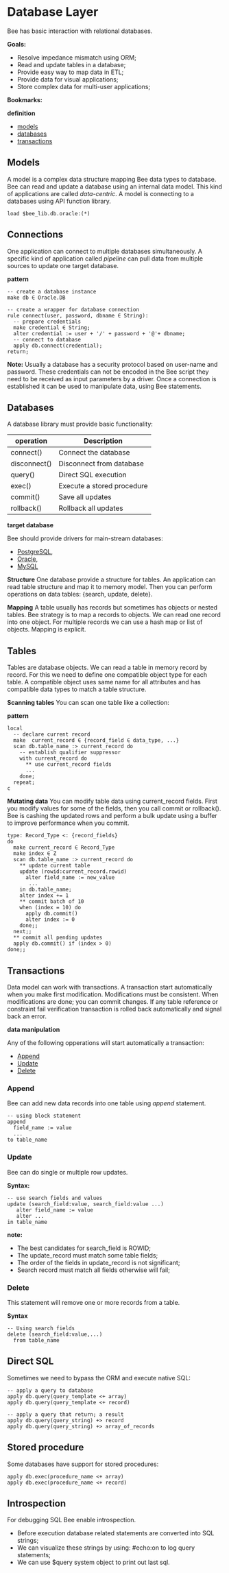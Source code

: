 # Database Layer

Bee has basic interaction with relational databases. 

**Goals:**

* Resolve impedance mismatch using ORM;
* Read and update tables in a database;
* Provide easy way to map data in ETL;
* Provide data for visual applications;
* Store complex data for multi-user applications;

**Bookmarks:**

**definition**
* [models](#models)
* [databases](#databases) 
* [transactions](#transactions)

## Models

A model is a complex data structure mapping Bee data types to database. Bee can read and update a database using an internal data model. This kind of applications are called _data-centric_. A model is connecting to a databases using API function library.

```
load $bee_lib.db.oracle:(*)
```

## Connections

One application can connect to multiple databases simultaneously. A specific kind of application called _pipeline_ can pull data from multiple sources to update one target database. 

**pattern**
```
-- create a database instance
make db ∈ Oracle.DB

-- create a wrapper for database connection
rule connect(user, password, dbname ∈ String):
  -- prepare credentials
  make credential ∈ String;
  alter credential := user + '/' + password + '@'+ dbname;
  -- connect to database
  apply db.connect(credential);
return;
```

**Note:**
Usually a database has a security protocol based on user-name and password. These credentials can not be encoded in the Bee script they need to be received as input parameters by a driver. Once a connection is established it can be used to manipulate data, using Bee statements.

## Databases

A database library must provide basic functionality:

| operation    | Description
|--------------|------------------------------
| connect()    | Connect the database
| disconnect() | Disconnect from database
| query()      | Direct SQL execution
| exec()       | Execute a stored procedure
| commit()     | Save all updates
| rollback()   | Rollback all updates

**target database**

Bee should provide drivers for main-stream databases:

* [PostgreSQL](http://www.postgresql.org/), 
* [Oracle](http://www.oracle.com/), 
* [MySQL](https://www.mysql.com/)

**Structure**
One database provide a structure for tables. An application can read table structure and map it to memory model. Then you can perform operations on data tables: {search, update, delete}. 

**Mapping**
A table usually has records but sometimes has objects or nested tables. Bee strategy is to map a records to objects. We can read one record into one object. For multiple records we can use a hash map or list of objects. Mapping is explicit. 

## Tables
Tables are database objects. We can read a table in memory record by record. For this we need to define one compatible object type for each table. A compatible object uses same name for all attributes and has compatible data types to match a table structure.

**Scanning tables**
You can scan one table like a collection:

**pattern**
```
local
  -- declare current record
  make  current_record ∈ {record_field ∈ data_type, ...}  
  scan db.table_name :> current_record do
    -- establish qualifier suppressor 
    with current_record do
      ** use current_record fields
      ... 
    done;
  repeat;
c
```

**Mutating data**
You can modify table data using current_record fields. First you modify values for some of the fields, then you call commit or rollback(). Bee is cashing the updated rows and perform a bulk update using a buffer to improve performance when you commit.

```
type: Record_Type <: {record_fields}
do
  make current_record ∈ Record_Type
  make index ∈ Z
  scan db.table_name :> current_record do
    ** update current table
    update (rowid:current_record.rowid)
      alter field_name := new_value
       ...
    in db.table_name;
    alter index += 1
    ** commit batch of 10
    when (index = 10) do
      apply db.commit()
      alter index := 0
    done;;
  next;;
  ** commit all pending updates
  apply db.commit() if (index > 0)
done;;
```

## Transactions
Data model can work with transactions. A transaction start automatically when you make first modification. Modifications must be consistent. When modifications are done; you can commit changes. If any table reference or constraint fail verification transaction is rolled back automatically and signal back an error.

**data manipulation**

Any of the following opperations will start automatically a transaction:

* [Append](#Append)
* [Update](#Update)
* [Delete](#Delete)

### Append

Bee can add new data records into one table using _append_ statement.

```
-- using block statement
append
  field_name := value
  ...
to table_name
```

### Update

Bee can do single or multiple row updates.

**Syntax:**

```
-- use search fields and values
update (search_field:value, search_field:value ...)
   alter field_name := value
   alter ...
in table_name
```


**note:** 
* The best candidates for search_field is ROWID;
* The update_record must match some table fields;
* The order of the fields in update_record is not significant;
* Search record must match all fields otherwise will fail;

### Delete

This statement will remove one or more records from a table. 

**Syntax**

```
-- Using search fields
delete (search_field:value,...) 
  from table_name
```

## Direct SQL

Sometimes we need to bypass the ORM and execute native SQL:

```
-- apply a query to database
apply db.query(query_template <+ array)
apply db.query(query_template <+ record)

-- apply a query that return; a result
apply db.query(query_string) +> record
apply db.query(query_string) +> array_of_records

```

## Stored procedure

Some databases have support for stored procedures:

```
apply db.exec(procedure_name <+ array) 
apply db.exec(procedure_name <+ record) 
```

## Introspection

For debugging SQL Bee enable introspection. 

* Before execution database related statements are converted into SQL strings; 
* We can visualize these strings by using: #echo:on to log query statements; 
* We can use $query system object to print out last sql. 
